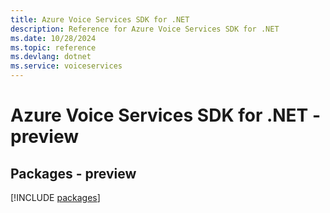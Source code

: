 ```yaml
---
title: Azure Voice Services SDK for .NET
description: Reference for Azure Voice Services SDK for .NET
ms.date: 10/28/2024
ms.topic: reference
ms.devlang: dotnet
ms.service: voiceservices
---
```

# Azure Voice Services SDK for .NET - preview
## Packages - preview
[!INCLUDE [packages](voice-services-index.md)]